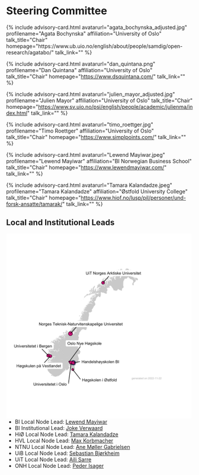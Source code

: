 # Steering Committee

<div id="profile-container">
{% include advisory-card.html avatarurl="agata_bochynska_adjusted.jpg" profilename="Agata Bochynska" affiliation="University of Oslo" talk_title="Chair" homepage="https://www.ub.uio.no/english/about/people/samdig/open-research/agatabo/" talk_link="" %}

{% include advisory-card.html avatarurl="dan_quintana.png" profilename="Dan Quintana" affiliation="University of Oslo" talk_title="Chair" homepage="https://www.dsquintana.com/" talk_link="" %}
  
{% include advisory-card.html avatarurl="julien_mayor_adjusted.jpg" profilename="Julien Mayor" affiliation="University of Oslo" talk_title="Chair" homepage="https://www.sv.uio.no/psi/english/people/academic/julienma/index.html" talk_link="" %}

{% include advisory-card.html avatarurl="timo_roettger.jpg" profilename="Timo Roettger" affiliation="University of Oslo" talk_title="Chair" homepage="https://www.simplpoints.com/" talk_link="" %}

{% include advisory-card.html avatarurl="Lewend Mayiwar.jpeg" profilename="Lewend Mayiwar" affiliation="BI Norwegian Business School" talk_title="Chair" homepage="https://www.lewendmayiwar.com/" talk_link="" %}

{% include advisory-card.html avatarurl="Tamara Kalandadze.jpeg" profilename="Tamara Kalandadze" affiliation="Østfold University College" talk_title="Chair" homepage="https://www.hiof.no/lusp/pil/personer/und-forsk-ansatte/tamarak/" talk_link="" %}
</div>

## Local and Institutional Leads
<p>
<img align="left" width="500" height="500" src="img/NORRN_plot.png">
</p>

- BI Local Node Lead: [Lewend Mayiwar](https://www.lewendmayiwar.com/)
- BI Institutional Lead: [Joke Verwaard](https://www.bi.edu/about-bi/employees/research-learning-and-impact/joke-verwaard/)
- HiØ Local Node Lead: [Tamara Kalandadze](https://www.hiof.no/lusp/pil/personer/und-forsk-ansatte/tamarak/)
- HVL Local Node Lead: [Max Korbmacher](https://sites.google.com/view/maxkorbmacher/)
- NTNU Local Node Lead: [Ane Møller Gabrielsen](https://www.ntnu.edu/employees/ane.gabrielsen)
- UiB Local Node Lead: [Sebastian Bjørkheim](https://www.uib.no/personer/Sebastian.Bj%C3%B8rkheim)
- UiT Local Node Lead: [Aili Sarre](https://uit.no/ansatte/aili.sarre)
- ONH Local Node Lead: [Peder Isager](https://pedermisager.org/)
